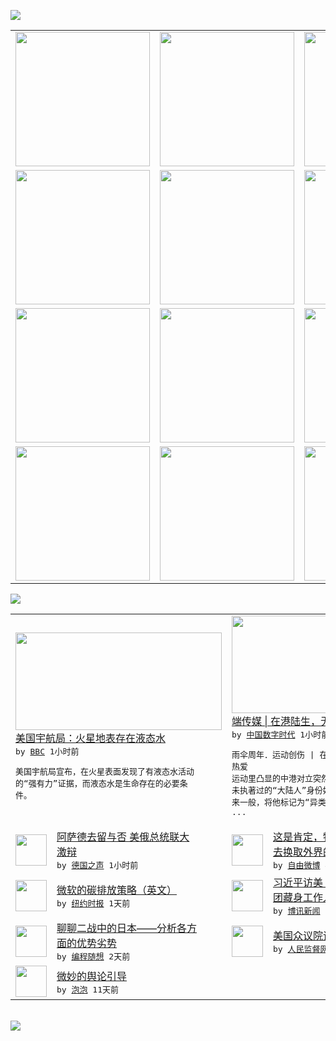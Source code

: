 

<a href="https://github.com/greatfire/z/raw/master/FreeBrowser.apk"><img src="https://raw.githubusercontent.com/greatfire/wiki/master/x/header.png" /></a><table><tr><td width="262" align="center" valign="center"><a href="https://github.com/greatfire/wiki/wiki/nyt" title="纽约时报中文网 国际纵览"><img src="https://raw.githubusercontent.com/greatfire/wiki/master/x/nyt_flag.png" width="215"/></a></td><td width="262" align="center" valign="center"><a href="https://github.com/greatfire/wiki/wiki/dw" title=""><img src="https://raw.githubusercontent.com/greatfire/wiki/master/x/dw_flag.png" width="215"/></a></td><td width="262" align="center" valign="center"><a href="https://github.com/greatfire/wiki/wiki/rmjd" title=""><img src="https://raw.githubusercontent.com/greatfire/wiki/master/x/rmjd_flag.png" width="215"/></a></td></tr><tr><td width="262" align="center" valign="center"><a href="https://github.com/paopaonetizen/website" title="泡泡 - 未经审查的互联网信息"><img src="https://raw.githubusercontent.com/greatfire/wiki/master/x/pp_flag.png" width="215"/></a></td><td width="262" align="center" valign="center"><a href="https://github.com/getlantern/mirror" title="以及自由微博和GreatFire.org官方中文论坛"><img src="https://raw.githubusercontent.com/greatfire/wiki/master/x/lantern_flag.png" width="215"/></a></td><td width="262" align="center" valign="center"><a href="https://github.com/cdtmirrors/m/" title=""><img src="https://raw.githubusercontent.com/greatfire/wiki/master/x/cdt_flag.png" width="215"/></a></td></tr><tr><td width="262" align="center" valign="center"><a href="https://github.com/program-think/blog" title="编程随想的博客"><img src="https://raw.githubusercontent.com/greatfire/wiki/master/x/pt_flag.png" width="215"/></a></td><td width="262" align="center" valign="center"><a href="https://github.com/greatfire/wiki/wiki/bbc" title=""><img src="https://raw.githubusercontent.com/greatfire/wiki/master/x/bbc_flag.png" width="215"/></a></td><td width="262" align="center" valign="center"><a href="https://github.com/freeweibo/s" title="自由微博 - 匿名和不受屏蔽的新浪微博搜索"><img src="https://raw.githubusercontent.com/greatfire/wiki/master/x/fw_flag.png" width="215"/></a></td></tr><tr><td width="262" align="center" valign="center"><a href="https://github.com/greatfire/wiki/wiki/google" title=""><img src="https://raw.githubusercontent.com/greatfire/wiki/master/x/google_flag.png" width="215"/></a></td><td width="262" align="center" valign="center"><a href="https://github.com/bxnews/boxun" title=""><img src="https://raw.githubusercontent.com/greatfire/wiki/master/x/bx_flag.png" width="215"/></a></td><td width="262" align="center" valign="center"><a href="https://github.com/greatfire/wiki/wiki/open-source" title="欢迎访问GreatFire.org开发者项目网站"><img src="https://raw.githubusercontent.com/greatfire/wiki/master/x/open-source_flag.png" width="215"/></a></td></tr></table><img src="https://raw.githubusercontent.com/greatfire/wiki/master/x/newsfeed text.png" /><table cols="4"><tr><td colspan="2" width="380"><a href="http://www.bbc.com/zhongwen/simp/science/2015/09/150928_sci_mars_liquid_water"><img src="http://a.files.bbci.co.uk/worldservice/live/assets/images/2015/09/28/150928194039_marsslop144.gif" width="330" height="156"/></a></br><a href="http://www.bbc.com/zhongwen/simp/science/2015/09/150928_sci_mars_liquid_water">美国宇航局：火星地表存在液态水</a></br><kbd> by <a href="http://www.bbc.co.uk/zhongwen/simp">BBC</a> 1小时前 </kbd></br><pre>美国宇航局宣布，在火星表面发现了有液态水活动<br/>的“强有力”证据，而液态水是生命存在的必要条<br/>件。</pre></td><td colspan="2" width="380"><a href="http://feedproxy.google.com/~r/chinadigitaltimes/IyPt/~3/nIhUvbPqcvM/"><img src="http://chinadigitaltimes.net/chinese/files/2015/09/868a761641ac45caa48ab099c8fc4382.jpg" width="330" height="156"/></a></br><a href="http://feedproxy.google.com/~r/chinadigitaltimes/IyPt/~3/nIhUvbPqcvM/">端传媒 | 在港陆生，无处投递的热爱</a></br><kbd> by <a href="http://chinadigitaltimes.net/chinese/">中国数字时代</a> 1小时前 </kbd></br><pre>雨伞周年．运动创伤 | 在港陆生，无处投递的<br/>热爱
运动里凸显的中港对立突然敲醒了他，他从<br/>未执著过的“大陆人”身份好像从皮肤底下跳了出<br/>来一般，将他标记为“异类”
...</pre></td></tr><tr><td><img src="http://www.dw.com/image/0,,18746911_302,00.jpg" width="50" height="50"/></td><td width="280"><a href="http://dw.com/p/1Geze?maca=chi-GK-text-greatfire-all-chinese-15625-xml-mrss">阿萨德去留与否 美俄总统联大<br/>激辩</a></br><kbd> by <a href="http://dw.de">德国之声</a> 1小时前 </kbd></td><td><img src="http://ww3.sinaimg.cn/large/e8465feejw1ewik2j69i0j20gu0bkta1.jpg" width="50" height="50"/></td><td width="280"><a href="https://freeweibo.com/weibo/3892204495601770">这是肯定，牠们是用对人民的恶<br/>去换取外界的漠视//@...</a></br><kbd> by <a href="https://freeweibo.com/">自由微博</a> 4小时前 </kbd></td></tr><tr><td><img src="https://raw.githubusercontent.com/greatfire/wiki/master/x/nyt_logo.png" width="50" height="50"/></td><td width="280"><a href="https://d3qlz4p8smvoli.cloudfront.net/science/20150928/cc28revalued/">微软的碳排放策略（英文）</a></br><kbd> by <a href="http://m.cn.nytimes.com/">纽约时报</a> 1天前 </kbd></td><td><img src="https://raw.githubusercontent.com/greatfire/wiki/master/x/bx_logo.png" width="50" height="50"/></td><td width="280"><a href="http://www.boxun.com/news/gb/china/2015/09/201509280408.shtml">习近平访美：第一千金习明泽随<br/>团藏身工作人员列请看博...</a></br><kbd> by <a href="http://www.boxun.com">博讯新闻</a> 1天前 </kbd></td></tr><tr><td><img src="http://lh4.googleusercontent.com/Hlm0B8FJou8qHziarjzdTbsUhXU9Tr-lp_RCh-IrontZ6V4KaDpxYzDjsu3xGmz9wQTIOxNJo8ouM4tohr8MDPElqcSE_btYywIETTPjzg9ADsvGdyWCNmhtXbdc5ThgLVJ6fa3xVA" width="50" height="50"/></td><td width="280"><a href="http://feedproxy.google.com/~r/programthink/~3/TqnSK9kCi2o/Japan-in-WW2.html">聊聊二战中的日本——分析各方<br/>面的优势劣势</a></br><kbd> by <a href="http://program-think.blogspot.com">编程随想</a> 2天前 </kbd></td><td><img src="http://www.rmjdw.com/uploads/allimg/150926/0959256414-0.jpg" width="50" height="50"/></td><td width="280"><a href="http://www.rmjdw.com//zhengyizhijian/20150926/15203.html">美国众议院议长博纳宣布辞职 </a></br><kbd> by <a href="http://www.rmjdw.com/">人民监督网</a> 2天前 </kbd></td></tr><tr><td><img src="https://raw.githubusercontent.com/greatfire/wiki/master/x/pp_logo.png" width="50" height="50"/></td><td width="280"><a href="https://pao-pao.net/article/626">微妙的舆论引导</a></br><kbd> by <a href="https://pao-pao.net">泡泡</a> 11天前 </kbd></td></table></br><a href="https://github.com/greatfire/z/raw/master/FreeBrowser.apk"><img src="https://raw.githubusercontent.com/greatfire/wiki/master/x/download app.png" /></a>